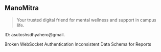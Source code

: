## ManoMitra

> Your trusted digital friend for mental wellness and support in campus life.


ID: asutoshsdhyahero@gmail.

 Broken WebSocket Authentication
 Inconsistent Data Schema for Reports